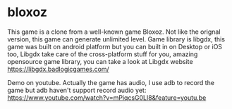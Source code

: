 # bloxoz
This game is a clone from a well-known game Bloxoz. Not like the orignal version, this game can generate unlimited level.
Game library is libgdx, this game was built on android platform but you can built in on Desktop or iOS too, Libgdx take care of the cross-platform stuff for you, amazing opensource game library, you can take a look at Libgdx website https://libgdx.badlogicgames.com/

Demo on youtube. Actually the game has audio, I use adb to record the game but adb haven't support record audio yet:
https://www.youtube.com/watch?v=mPiqcsG0Ll8&feature=youtu.be

